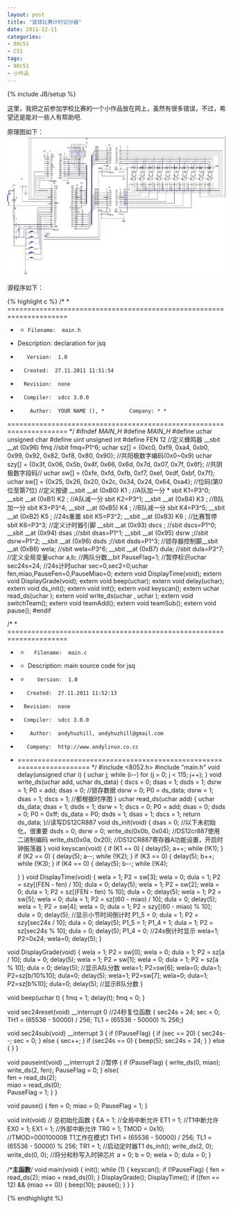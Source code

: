 ```yaml
---
layout: post
title: "篮球比赛计时记分器"
date: 2011-12-11
categories:
- 80c51
- C51
tags:
- 80c51
- 小作品
---
```

{% include JB/setup %}

这里，我把之前参加学校比赛的一个小作品放在网上，虽然有很多错误，不过，希望还是能对一些人有帮助吧.

原理图如下：
![原理图](/images/jsq.jpg)

源程序如下：

{% highlight c %}
/* * =====================================================================
* *     Filename:  main.h
*    Description:  declaration for jsq
*        Version:  1.0
*       Created:  27.11.2011 11:51:54
*       Revision:  none
*       Compiler:  sdcc 3.0.0
*         Author:  YOUR NAME (), *        Company: * *
 ===================================================================== */
#ifndef _MAIN_H_
#define _MAIN_H_
#define uchar unsigned char
#define uint unsigned int
#define FEN 12
//定义蜂鸣器
__sbit  __at (0x96) fmq //sbit fmq=P1^6;
uchar  sz[] = {0xc0, 0xf9, 0xa4, 0xb0, 0x99, 0x92, 0x82, 0xf8, 0x80, 0x90};
//共阳极数字编码(0x0~0x9)
uchar szy[] = {0x3f, 0x06, 0x5b, 0x4f, 0x66, 0x6d, 0x7d, 0x07, 0x7f, 0x6f};
//共阴极数字段码//
uchar sw[] = {0xfe, 0xfd, 0xfb, 0xf7, 0xef, 0xdf, 0xbf, 0x7f};
uchar sw[] = {0x25, 0x26, 0x20, 0x2c, 0x34, 0x24, 0x64, 0xa4};
//位码(第0位至第7位)
//定义按键
__sbit __at (0xB0)  K1 ; //A队加一分 * sbit K1=P3^0;
__sbit __at (0xB1)  K2 ; //A队减一分 sbit K2=P3^1;
__sbit __at (0xB4)  K3 ; //B队加一分 sbit K3=P3^4;
__sbit __at (0xB5)  K4 ; //B队减一分 sbit K4=P3^5;
__sbit __at (0xB2)  K5 ; //24s重置   sbit K5=P3^2;
__sbit __at (0xB3)  K6 ; //比赛暂停  sbit K6=P3^3;
//定义计时器引脚
__sbit __at (0x93)  dscs ; //sbit dscs=P1^0;
__sbit __at (0x94)  dsas ;//sbit dsas=P1^1;
__sbit __at (0x95)  dsrw ;//sbit dsrw=P1^2;
__sbit __at (0x96)  dsds ;//sbit dsds=P1^3;
//锁存器控制脚__sbit __at (0xB6) wela; //sbit wela=P3^6;
__sbit __at (0xB7) dula; //sbit dula=P3^7;
//定义全局变量uchar a,b;  //两队分数__bit PauseFlag=1;
//暂停标识uchar sec24s=24;
//24s计时uchar sec=0,sec2=0;uchar fen,miao,PauseFen=0,PauseMiao=0;
extern void DisplayTime(void);
extern void DisplayGrade(void);
extern void beep(uchar);
extern void delay(uchar);
extern void ds_init();
extern void init();
extern void keyscan();
extern uchar read_ds(uchar );
extern void write_ds(uchar , uchar );
extern void switchTeam();
extern void teamAdd();
extern void teamSub();
extern void pause();
#endif

/* * =====================================================================
* *       Filename:  main.c
* *    Description:  main source code for jsq
* *        Version:  1.0
*        Created:  27.11.2011 11:52:13
*       Revision:  none
*       Compiler:  sdcc 3.0.0
*         Author:  andyhuzhill, andyhuzhill@gmail.com
*        Company:  http://www.andylinux.co.cc
* ===================================================================== */
#include <8052.h>
#include "main.h"
void delay(unsigned char i)
{
    uchar j;
    while (i--)
        for (j = 0; j < 115; j++);
}
void write_ds(uchar add, uchar ds_data)
{
    dscs = 0;
    dsas = 1;
    dsds = 1;
    dsrw = 1;
    P0 = add;
    dsas = 0;
    //锁存数据
    dsrw = 0;
    P0 = ds_data;
    dsrw = 1;
    dsas = 1;
    dscs = 1;
    //都根据时序图
}
uchar read_ds(uchar add)
{
    uchar  ds_data;
    dsas = 1;
    dsds = 1;
    dsrw = 1;
    dscs = 0;
    P0 = add;
    dsas = 0;
    dsds = 0;
    P0 = 0xff;
    ds_data = P0;
    dsds = 1;
    dsas = 1;
    dscs = 1;
    return ds_data;
}//读写DS12CR887
void ds_init(void)
{
    dsas = 0; //以下未初始化，很重要
    dsds = 0;
    dsrw = 0;
    write_ds(0x0b, 0x04); //DS12cr887使用二进制编码
    write_ds(0x0a, 0x20); //DS12CR887寄存器A功能设置，开启时钟振荡器
}
void keyscan(void)
{
    if (K1 == 0)
    {
        delay(5);
        a++;
        while (!K1);
    }
    if (K2 == 0)
    {
        delay(5);
        a--;
        while (!K2);
    }
    if (K3 == 0)
    {
        delay(5);
        b++;
        while (!K3);
    }
    if (K4 == 0)
    {
        delay(5);
        b--;
        while (!K4);

    }
}
void DisplayTime(void)
{
    wela = 1;
    P2 = sw[3];
    wela = 0;
    dula = 1;
    P2 = szy[(FEN - fen) / 10];
    dula = 0;
    delay(5);
    wela = 1;
    P2 = sw[2];
    wela = 0;
    dula = 1;
    P2 = sz[(FEN - fen) % 10];
    dula = 0;
    delay(5);
    wela = 1;
    P2 = sw[5];
    wela = 0;
    dula = 1;
    P2 = sz[(60 - miao) / 10];
    dula = 0;
    delay(5);
    wela = 1;
    P2 = sw[4];
    wela = 0;
    dula = 1;
    P2 = szy[(60 - miao) % 10];
    dula = 0;
    delay(5);
    //显示小节时间倒计时
    P1_5 = 0;
    dula = 1;
    P2 = szy[sec24s / 10];
    dula = 0;
    delay(5);
    P1_5 = 1;
    P1_4 = 1;
    dula = 1;
    P2 = sz[sec24s % 10];
    dula = 0;
    delay(5);
    P1_4 = 0;
    //24s倒计时显示    wela=1;    P2=0x24;    wela=0;    delay(5);
}

void DisplayGrade(void)
{
    wela = 1;
    P2 = sw[0];
    wela = 0;
    dula = 1;
    P2 = sz[a / 10];
    dula = 0;
    delay(5);
    wela = 1;
    P2 = sw[1];
    wela = 0;
    dula = 1;
    P2 = sz[a % 10];
    dula = 0;
    delay(5);
    //显示A队分数    wela=1;    P2=sw[6];    wela=0;    dula=1;    P2=sz[b/10%10];    dula=0;    delay(5);    wela=1;    P2=sw[7];    wela=0;    dula=1;    P2=sz[b%10];    dula=0;    delay(5);
    //显示B队分数
}

void beep(uchar t)
{
    fmq = 1;
    delay(t);
    fmq = 0;
}

void sec24reset(void) __interrupt 0 //24秒复位函数
{    sec24s = 24;    sec = 0;    TH1 = (65536 - 50000) / 256;    TL1 = (65536 - 50000) % 256;}

void sec24sub(void) __interrupt 3
{
    if (!PauseFlag)
    {
        if (sec == 20)
        {
            sec24s--;
            sec = 0;
        }
        else
        {
            sec++;
        }
        if (sec24s == 0)
        {
            beep(5);
            sec24s = 24;
        }
    }
    else        {   }
}

void pauseint(void) __interrupt 2  //暂停
{
    if (PauseFlag)
    {
        write_ds(0, miao);
        write_ds(2, fen);
        PauseFlag = 0;
    }
    else{   
             fen = read_ds(2);   
             miao = read_ds(0);        
             PauseFlag = 1;    }
}

void pause()
{
    fen = 0;
    miao = 0;
    PauseFlag = 1;
}

void init(void)  // 总初始化函数
{
    EA = 1; //全局中断允许
    ET1 = 1; //T1中断允许
    EX0 = 1;
    EX1 = 1; //外部中断允许
    TR0 = 1;
    TMOD = 0x10;
    //TMOD=00010000B T1工作在模式1
    TH1 = (65536 - 50000) / 256;
    TL1 = (65536 - 50000) % 256;
    TR1 = 1;  //启动定时器T1
    ds_init();
    write_ds(2, 0);
    write_ds(0, 0);
    //将分和秒写入时钟芯片
    a = 0;
    b = 0;
    wela = 0;
    dula = 0;
}

/*****************主函数****************/
void main(void)
{
    init();
    while (1)
    {
        keyscan();
        if (!PauseFlag)
        {
            fen = read_ds(2);
            miao = read_ds(0);
        }
        DisplayGrade();
        DisplayTime();
        if ((fen == 12) && (miao == 0))
        {
            beep(10);
            pause();
        }
    }
}


{% endhighlight %}
